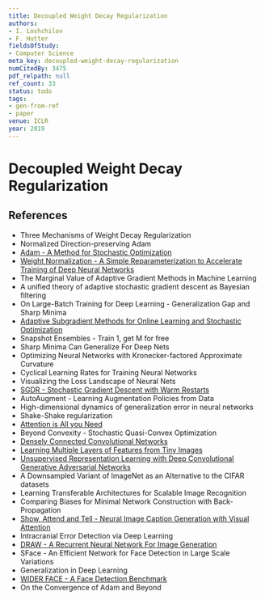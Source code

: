 ```yaml
---
title: Decoupled Weight Decay Regularization
authors:
- I. Loshchilov
- F. Hutter
fieldsOfStudy:
- Computer Science
meta_key: decoupled-weight-decay-regularization
numCitedBy: 3475
pdf_relpath: null
ref_count: 33
status: todo
tags:
- gen-from-ref
- paper
venue: ICLR
year: 2019
---
```


# Decoupled Weight Decay Regularization

## References

- Three Mechanisms of Weight Decay Regularization
- Normalized Direction-preserving Adam
- [Adam - A Method for Stochastic Optimization](./adam-a-method-for-stochastic-optimization.md)
- [Weight Normalization - A Simple Reparameterization to Accelerate Training of Deep Neural Networks](./weight-normalization-a-simple-reparameterization-to-accelerate-training-of-deep-neural-networks.md)
- The Marginal Value of Adaptive Gradient Methods in Machine Learning
- A unified theory of adaptive stochastic gradient descent as Bayesian filtering
- On Large-Batch Training for Deep Learning - Generalization Gap and Sharp Minima
- [Adaptive Subgradient Methods for Online Learning and Stochastic Optimization](./adaptive-subgradient-methods-for-online-learning-and-stochastic-optimization.md)
- Snapshot Ensembles - Train 1, get M for free
- Sharp Minima Can Generalize For Deep Nets
- Optimizing Neural Networks with Kronecker-factored Approximate Curvature
- Cyclical Learning Rates for Training Neural Networks
- Visualizing the Loss Landscape of Neural Nets
- [SGDR - Stochastic Gradient Descent with Warm Restarts](./sgdr-stochastic-gradient-descent-with-warm-restarts.md)
- AutoAugment - Learning Augmentation Policies from Data
- High-dimensional dynamics of generalization error in neural networks
- Shake-Shake regularization
- [Attention is All you Need](./attention-is-all-you-need.md)
- Beyond Convexity - Stochastic Quasi-Convex Optimization
- [Densely Connected Convolutional Networks](./densely-connected-convolutional-networks.md)
- [Learning Multiple Layers of Features from Tiny Images](./learning-multiple-layers-of-features-from-tiny-images.md)
- [Unsupervised Representation Learning with Deep Convolutional Generative Adversarial Networks](./unsupervised-representation-learning-with-deep-convolutional-generative-adversarial-networks.md)
- A Downsampled Variant of ImageNet as an Alternative to the CIFAR datasets
- Learning Transferable Architectures for Scalable Image Recognition
- Comparing Biases for Minimal Network Construction with Back-Propagation
- [Show, Attend and Tell - Neural Image Caption Generation with Visual Attention](./show-attend-and-tell-neural-image-caption-generation-with-visual-attention.md)
- Intracranial Error Detection via Deep Learning
- [DRAW - A Recurrent Neural Network For Image Generation](./draw-a-recurrent-neural-network-for-image-generation.md)
- SFace - An Efficient Network for Face Detection in Large Scale Variations
- Generalization in Deep Learning
- [WIDER FACE - A Face Detection Benchmark](./wider-face-a-face-detection-benchmark.md)
- On the Convergence of Adam and Beyond

